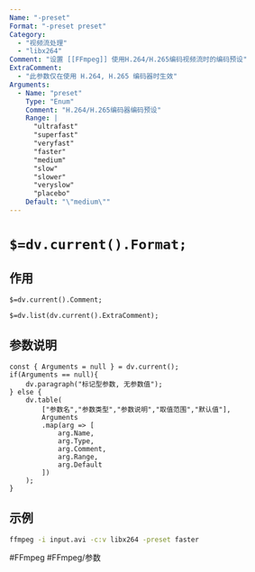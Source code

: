 ```yaml
---
Name: "-preset"
Format: "-preset preset"
Category:
  - "视频流处理"
  - "libx264"
Comment: "设置 [[FFmpeg]] 使用H.264/H.265编码视频流时的编码预设"
ExtraComment:
  - "此参数仅在使用 H.264, H.265 编码器时生效"
Arguments:
  - Name: "preset"
    Type: "Enum"
    Comment: "H.264/H.265编码器编码预设"
    Range: |
      "ultrafast"
      "superfast"
      "veryfast"
      "faster"
      "medium"
      "slow"
      "slower"
      "veryslow"
      "placebo"
    Default: "\"medium\""
---
```


# `$=dv.current().Format;`

## 作用
`$=dv.current().Comment;`

`$=dv.list(dv.current().ExtraComment);`

## 参数说明
```dataviewjs
const { Arguments = null } = dv.current();
if(Arguments == null){
	dv.paragraph("标记型参数, 无参数值");
} else {
	dv.table(
		["参数名","参数类型","参数说明","取值范围","默认值"],
		Arguments
		.map(arg => [
			arg.Name,
			arg.Type,
			arg.Comment,
			arg.Range,
			arg.Default
		])
	);
}

```

## 示例
```bash
ffmpeg -i input.avi -c:v libx264 -preset faster
```

#FFmpeg #FFmpeg/参数